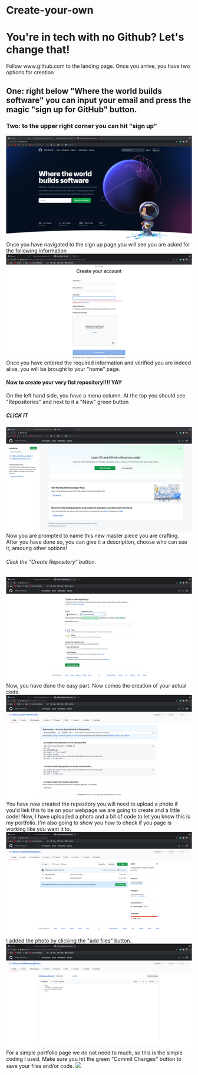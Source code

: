 # Create-your-own
<html>
<h1> You're in tech with no Github? Let's change that! </h1>
Follow www.github.com to the landing page. Once you arrive, you have two options for creation
<h2> One: right below "Where the world builds software" you can input your email and press the magic "sign up for GitHub" button. </h2>
<h3> Two: to the upper right corner you can hit "sign up"</h3>
<img src="Screen Shot 2021-04-08 at 8.56.22 PM (2).png" />
 Once you have navigated to the sign up page you will see you are asked for the following information
 <img src="Screen Shot 2021-04-08 at 9.53.30 PM (2).png" />
 Once you have entered the required information and verified you are indeed alive, you will be brought to your "home" page. 
 <h4> Now to create your very fist repository!!!! YAY </h4>
 On the left hand side, you have a menu column. At the top you should see "Repositories" and next to it a "New" green button
 <h5> CLICK IT </h5>
<img src="Screen Shot 2021-04-08 at 9.56.08 PM (2).png" />
 Now you are prompted to name this new master piece you are crafting. After you have done so, you can give it a description, choose who can see it, amoung other options!
 <h6> Click the "Create Repository" button. </h6>
 <img src="Screen Shot 2021-04-08 at 9.56.42 PM (2).png" />
 Now, you have done the easy part. Now comes the creation of your actual code. 
 <img src="Screen Shot 2021-04-08 at 9.56.51 PM (2).png" />
 <h7>You have now created the repository you will need to upload a photo if you'd liek this to be on your webpage we are going to create and a little code! </h7>
 Now, I have uploaded a photo and a bit of code to let you know this is my portfolio. I'm also going to show you how to check if you page is working like you want it to.
<img src="Screen Shot 2021-04-08 at 10.19.08 PM (2).png" />
 I added the photo by clicking the "add files" button.
 <img src="Screen Shot 2021-04-08 at 10.29.48 PM (2).png" />
 For a simple portfolio page we do not need to much, so this is the simple coding I used. 
<h9> Make sure you hit the green "Commit Changes" button to save your files and/or code.</h9>
 <img src="
<h8> Now the moment of truth, let's test our set up!"
